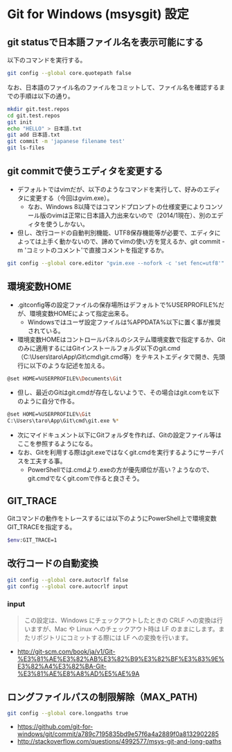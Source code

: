 ﻿# Git for Windows (msysgit) 設定

## git statusで日本語ファイル名を表示可能にする
以下のコマンドを実行する。

```bash
git config --global core.quotepath false
```

なお、日本語のファイル名のファイルをコミットして、ファイル名を確認するまでの手順は以下の通り。

```bash
mkdir git.test.repos
cd git.test.repos
git init
echo "HELLO" > 日本語.txt
git add 日本語.txt
git commit -m 'japanese filename test'
git ls-files
```

## git commitで使うエディタを変更する

- デフォルトではvimだが、以下のようなコマンドを実行して、好みのエディタに変更する（今回はgvim.exe）。
  - なお、Windows 8以降ではコマンドプロンプトの仕様変更によりコンソール版のvimは正常に日本語入力出来ないので（2014/1現在）、別のエディタを使うしかない。
- 但し、改行コードの自動判別機能、UTF8保存機能等が必要で、エディタによっては上手く動かないので、諦めてvimの使い方を覚えるか、git commit -m 'コミットのコメント'で直接コメントを指定するか。

```bash
git config --global core.editor "gvim.exe --nofork -c 'set fenc=utf8'"
```

## 環境変数HOME

- .gitconfig等の設定ファイルの保存場所はデフォルトで%USERPROFILE%だが、環境変数HOMEによって指定出来る。
  - Windowsではユーザ設定ファイルは%APPDATA%以下に置く事が推奨されている。
- 環境変数HOMEはコントロールパネルのシステム環境変数で指定するか、Gitのみに適用するにはGitインストールフォルダ以下のgit.cmd（C:\Users\taro\App\Git\cmd\git.cmd等）をテキストエディタで開き、先頭行に以下のような記述を加える。

```bash
@set HOME=%USERPROFILE%\Documents\Git
```

  - 但し、最近のGitはgit.cmdが存在しないようで、その場合はgit.comを以下のように自分で作る。

```bash
@set HOME=%USERPROFILE%\Git
C:\Users\taro\App\Git\cmd\git.exe %*
```

- 次にマイドキュメント以下にGitフォルダを作れば、Gitの設定ファイル等はここを参照するようになる。
- なお、Gitを利用する際はgit.exeではなくgit.cmdを実行するようにサーチパスを工夫する事。
  - PowerShellでは.cmdより.exeの方が優先順位が高い？ようなので、git.cmdでなくgit.comで作ると良さそう。

## GIT_TRACE

Gitコマンドの動作をトレースするには以下のようにPowerShell上で環境変数GIT_TRACEを指定する。

```bash
$env:GIT_TRACE=1
```

## 改行コードの自動変換

```bash
git config --global core.autocrlf false
git config --global core.autocrlf input
```

### input
> この設定は、Windows にチェックアウトしたときの CRLF への変換は行いますが、Mac や Linux へのチェックアウト時は LF のままにします。またリポジトリにコミットする際には LF への変換を行います。

- http://git-scm.com/book/ja/v1/Git-%E3%81%AE%E3%82%AB%E3%82%B9%E3%82%BF%E3%83%9E%E3%82%A4%E3%82%BA-Git-%E3%81%AE%E8%A8%AD%E5%AE%9A

## ロングファイルパスの制限解除（MAX_PATH)

```bash
git config --global core.longpaths true
```

- https://github.com/git-for-windows/git/commit/a789c7195835bd9e57f6a4a2889f0a8132902285
- http://stackoverflow.com/questions/4992577/msys-git-and-long-paths
